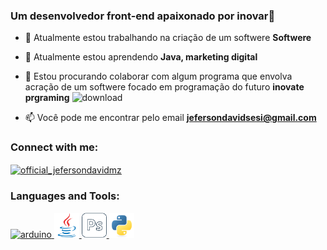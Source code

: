 

<h3 align="![Uploading download.jpg…]()                                                                                                         
center">Um desenvolvedor front-end apaixonado por inovar🔗</h3>

- 🔭 Atualmente estou trabalhando na criação de um softwere **Softwere**                     


- 🌱 Atualmente estou aprendendo **Java, marketing digital**

- 👯 Estou procurando colaborar com algum programa que envolva acração de um softwere focado em programação do futuro **inovate prgraming** ![download](https://github.com/Jefmz/Jefmz/assets/136089454/82eb34c1-56dc-40b7-b146-348bc957cedc)

- 📫 Você pode me encontrar pelo email **jefersondavidsesi@gmail.com**

<h3 align="left">Connect with me:</h3>
<p align="left">
<a href="https://instagram.com/official_jefersondavidmz" target="blank"><img align="center" src="https://raw.githubusercontent.com/rahuldkjain/github-profile-readme-generator/master/src/images/icons/Social/instagram.svg" alt="official_jefersondavidmz" height="30" width="40" /></a>
</p>

<h3 align="left">Languages and Tools:</h3>
<p align="left"> <a href="https://www.arduino.cc/" target="_blank" rel="noreferrer"> <img src="https://cdn.worldvectorlogo.com/logos/arduino-1.svg" alt="arduino" width="40" height="40"/> </a> <a href="https://www.java.com" target="_blank" rel="noreferrer"> <img src="https://raw.githubusercontent.com/devicons/devicon/master/icons/java/java-original.svg" alt="java" width="40" height="40"/> </a> <a href="https://www.photoshop.com/en" target="_blank" rel="noreferrer"> <img src="https://raw.githubusercontent.com/devicons/devicon/master/icons/photoshop/photoshop-line.svg" alt="photoshop" width="40" height="40"/> </a> <a href="https://www.python.org" target="_blank" rel="noreferrer"> <img src="https://raw.githubusercontent.com/devicons/devicon/master/icons/python/python-original.svg" alt="python" width="40" height="40"/> </a> </p>


